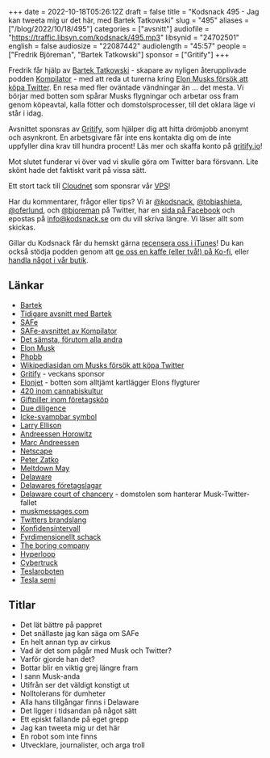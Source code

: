 +++
date = 2022-10-18T05:26:12Z
draft = false
title = "Kodsnack 495 - Jag kan tweeta mig ur det här, med Bartek Tatkowski"
slug = "495"
aliases = ["/blog/2022/10/18/495"]
categories = ["avsnitt"]
audiofile = "https://traffic.libsyn.com/kodsnack/495.mp3"
libsynid = "24702501"
english = false
audiosize = "22087442"
audiolength = "45:57"
people = ["Fredrik Björeman", "Bartek Tatkowski"]
sponsor = ["Gritify"]
+++

Fredrik får hjälp av [Bartek Tatkowski](https://brtk.se/) - skapare av nyligen återupplivade podden [Kompilator](https://kompilator.se/) - med att reda ut turerna kring [Elon Musks försök att köpa Twitter](https://en.wikipedia.org/wiki/Proposed_acquisition_of_Twitter_by_Elon_Musk). En resa med fler oväntade vändningar än … det mesta. Vi börjar med botten som spårar Musks flygningar och arbetar oss fram genom köpeavtal, kalla fötter och domstolsprocesser, till det oklara läge vi står i idag.

Avsnittet sponsras av [Gritify](https://www.gritify.io/), som hjälper dig att hitta drömjobb anonymt och asynkront. En arbetsgivare får inte ens kontakta dig om de inte uppfyller dina krav till hundra procent! Läs mer och skaffa konto på [gritify.io](https://www.gritify.io/)!

Mot slutet funderar vi över vad vi skulle göra om Twitter bara försvann. Lite skönt hade det faktiskt varit på vissa sätt.

Ett stort tack till [Cloudnet](https://www.cloudnet.se) som sponsrar vår [VPS](https://en.wikipedia.org/wiki/Virtual_private_server)!

Har du kommentarer, frågor eller tips? Vi är [@kodsnack](https://www.twitter.com/kodsnack), [@tobiashieta](https://www.twitter.com/tobiashieta), [@oferlund](https://www.twitter.com/oferlund), och [@bjoreman](https://www.twitter.com/bjoreman) på Twitter, har en [sida på Facebook](https://www.facebook.com/kodsnack) och epostas på [info@kodsnack.se](mailto:info@kodsnack.se) om du vill skriva längre. Vi läser allt som skickas.

Gillar du Kodsnack får du hemskt gärna [recensera oss i iTunes](https://itunes.apple.com/se/podcast/kodsnack/id561631498?l=en)! Du kan också stödja podden genom att <a href="https://ko-fi.com/kodsnack" rel="payment">ge oss en kaffe (eller två!) på Ko-fi</a>, eller [handla något i vår butik](https://shop.spreadshirt.se/kodsnack/).

## Länkar ##
* [Bartek](https://brtk.se/)
* [Tidigare avsnitt med Bartek](https://kodsnack.se/people/bartek-tatkowski/)
* [SAFe](https://en.wikipedia.org/wiki/Scaled_agile_framework)
* [SAFe-avsnittet av Kompilator](https://kompilator.se/003)
* [Det sämsta, förutom alla andra](https://blogs.fcdo.gov.uk/petermillett/2014/03/05/the-worst-form-of-government/)
* [Elon Musk](https://en.wikipedia.org/wiki/Elon_Musk)
* [Phpbb](https://en.wikipedia.org/wiki/PhpBB)
* [Wikipediasidan om Musks försök att köpa Twitter](https://en.wikipedia.org/wiki/Proposed_acquisition_of_Twitter_by_Elon_Musk)
* [Gritify](https://www.gritify.io/) - veckans sponsor
* [Elonjet](https://twitter.com/elonjet) - botten som alltjämt kartlägger Elons flygturer
* [420 inom cannabiskultur](https://en.wikipedia.org/wiki/420_%28cannabis_culture%29)
* [Giftpiller inom företagsköp](https://en.wikipedia.org/wiki/Shareholder_rights_plan)
* [Due diligence](https://en.wikipedia.org/wiki/Due_diligence)
* [Icke-svampbar symbol](https://en.wikipedia.org/wiki/Non-fungible_token)
* [Larry Ellison](https://en.wikipedia.org/wiki/Larry_Ellison)
* [Andreessen Horowitz](https://en.wikipedia.org/wiki/Andreessen_Horowitz)
* [Marc Andreessen](https://en.wikipedia.org/wiki/Marc_Andreessen)
* [Netscape](https://en.wikipedia.org/wiki/Netscape)
* [Peter Zatko](https://en.wikipedia.org/wiki/Peiter_Zatko)
* [Meltdown May](https://knowyourmeme.com/memes/events/meltdown-may)
* [Delaware](https://en.wikipedia.org/wiki/Delaware)
* [Delawares företagslagar](https://en.wikipedia.org/wiki/Delaware_General_Corporation_Law)
* [Delaware court of chancery](https://en.wikipedia.org/wiki/Delaware_Court_of_Chancery) - domstolen som hanterar Musk-Twitter-fallet
* [muskmessages.com](https://muskmessages.com/)
* [Twitters brandslang](https://www.wired.co.uk/article/elon-musk-twitter-firehose)
* [Konfidensintervall](https://en.wikipedia.org/wiki/Confidence_interval)
* [Fyrdimensionellt schack](https://www.urbandictionary.com/define.php?term=4D%20chess)
* [The boring company](https://en.wikipedia.org/wiki/The_Boring_Company)
* [Hyperloop](https://en.wikipedia.org/wiki/Hyperloop)
* [Cybertruck](https://en.wikipedia.org/wiki/Tesla_Cybertruck)
* [Teslaroboten](https://en.wikipedia.org/wiki/Optimus_%28robot%29)
* [Tesla semi](https://en.wikipedia.org/wiki/Tesla_Semi)

## Titlar ##
* Det lät bättre på pappret
* Det snällaste jag kan säga om SAFe
* En helt annan typ av cirkus
* Vad är det som pågår med Musk och Twitter?
* Varför gjorde han det?
* Bottar blir en viktig grej längre fram
* I sann Musk-anda
* Utifrån ser det väldigt konstigt ut
* Nolltolerans för dumheter
* Alla hans tillgångar finns i Delaware
* Det ligger i tidsandan på något sätt
* Ett episkt fallande på eget grepp
* Jag kan tweeta mig ur det här
* En robot som inte finns
* Utvecklare, journalister, och arga troll